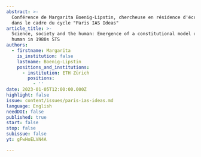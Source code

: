 ```yaml
---
abstract: >-
  Conférence de Margarita Boenig-Lipstin, chercheuse en résidence d'écriture,
  dans le cadre du cycle "Paris IAS Ideas"
article_title: >-
  Science, society and the human: Emergence of a constitutional model of the
  human in 1980s STS
authors:
  - firstname: Margarita
    is_institution: false
    lastname: Boenig-Lipstin
    positions_and_institutions:
      - institution: ETH Zürich
        positions:
          - ''
date: 2023-01-05T12:00:00.000Z
highlight: false
issue: content/issues/paris-ias-ideas.md
language: English
needDOI: false
published: true
start: false
stop: false
subissue: false
yt: gFwHoELVN4A

---
```

<Youtube yt="gFwHoELVN4A" caption="Science, society and the human: Emergence of a constitutional model of the human in 1980s STS" start="false" stop="false"></Youtube>
